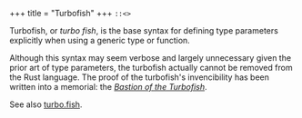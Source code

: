 +++
title = "Turbofish"
+++
`::<>`

Turbofish, or _turbo fish_,
is the base syntax for defining type parameters explicitly
when using a generic type or function.

Although this syntax may seem verbose and largely unnecessary
given the prior art of type parameters,
the turbofish actually cannot be removed from the Rust language.
The proof of the turbofish's invencibility
has been written into a memorial:
the [_Bastion of the Turbofish_](https://github.com/rust-lang/rust/blob/43192ca3d72ed0ca42ba913137585219ba0a691f/src/test/ui/parser/bastion-of-the-turbofish.rs).

See also [turbo.fish](https://turbo.fish).
